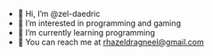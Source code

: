 - 👋 Hi, I’m @zel-daedric
- 👀 I’m interested in programming and gaming
- 🌱 I’m currently learning programming
- 📨 You can reach me at rhazeldragneel@gmail.com

<!---
zel-daedric/zel-daedric is a ✨ special ✨ repository because its `README.md` (this file) appears on your GitHub profile.
You can click the Preview link to take a look at your changes.
--->
